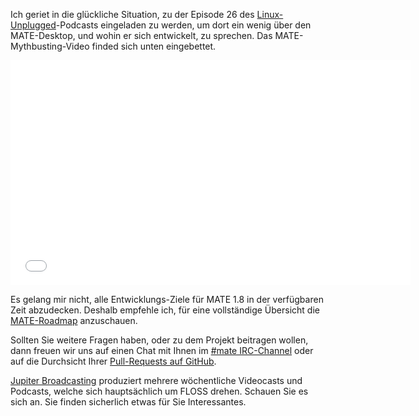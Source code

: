 <!-- 
.. link: https://www.jupiterbroadcasting.com/50947/mate-mythbusting-lup-26/
.. description: 
.. tags: News
.. date: 2014/02/05 00:17:32
.. title: Mythen über den MATE-Desktop aufgeklärt
.. slug: 2014-02-05-mate-desktop-mythbusting
.. author: Martin Wimpress
-->

Ich geriet in die glückliche Situation, zu der Episode 26 des 
[Linux-Unplugged](https://www.jupiterbroadcasting.com/show/linuxun/)-Podcasts
eingeladen zu werden, um dort ein wenig über den MATE-Desktop, und wohin er sich
entwickelt, zu sprechen. Das MATE-Mythbusting-Video finded sich unten eingebettet.

<iframe width="640" height="360" src="//www.youtube.com/embed/sRNK9QnnvCo?start=603" frameborder="0" allowfullscreen></iframe>

Es gelang mir nicht, alle Entwicklungs-Ziele für MATE 1.8 in der verfügbaren
Zeit abzudecken. Deshalb empfehle ich, für eine vollständige Übersicht die
[MATE-Roadmap](https://wiki.mate-desktop.org/roadmap) anzuschauen.

Sollten Sie weitere Fragen haben, oder zu dem Projekt beitragen wollen,
dann freuen wir uns auf einen Chat mit Ihnen im [#mate IRC-Channel](https://webchat.freenode.net/?channels=#mate)
oder auf die Durchsicht Ihrer [Pull-Requests auf GitHub](https://github.com/mate-desktop).

[Jupiter Broadcasting](https://www.jupiterbroadcasting.com) produziert mehrere
wöchentliche Videocasts und Podcasts, welche sich hauptsächlich um FLOSS drehen.
Schauen Sie es sich an. Sie finden sicherlich etwas für Sie Interessantes.

